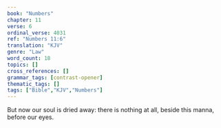 ```yaml
---
book: "Numbers"
chapter: 11
verse: 6
ordinal_verse: 4031
ref: "Numbers 11:6"
translation: "KJV"
genre: "Law"
word_count: 18
topics: []
cross_references: []
grammar_tags: [contrast-opener]
thematic_tags: []
tags: ["Bible","KJV","Numbers"]
---
```

But now our soul is dried away: there is nothing at all, beside this manna, before our eyes.
